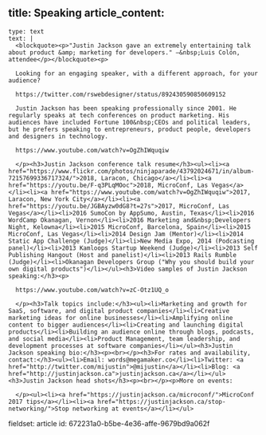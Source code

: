 title: Speaking
article_content:
  -
    type: text
    text: |
      <blockquote><p>"Justin Jackson gave an extremely entertaining talk about product &amp; marketing for developers." –&nbsp;Luis Colón, attendee</p></blockquote><p>
      
      Looking for an engaging speaker, with a different approach, for your audience?
      
      https://twitter.com/rswebdesigner/status/892430590850609152
      
      Justin Jackson has been speaking professionally since 2001. He regularly speaks at tech conferences on product marketing. His audiences have included Fortune 100&nbsp;CEOs and political leaders, but he prefers speaking to entrepreneurs, product people, developers and designers in technology.
      
      https://www.youtube.com/watch?v=OgZhIWquqiw
      
      </p><h3>Justin Jackson conference talk resume</h3><ul><li><a href="https://www.flickr.com/photos/ninjaparade/43792024671/in/album-72157699336717324/">2018, Laracon, Chicago</a></li><li><a href="https://youtu.be/F-q3PLqMOoc">2018, MicroConf, Las Vegas</a></li><li><a href="https://www.youtube.com/watch?v=OgZhIWquqiw">2017, Laracon, New York City</a></li><li><a href="https://youtu.be/JGBAyzw0dG8?t=27s">2017, MicroConf, Las Vegas</a></li><li>2016 SumoCon by AppSumo, Austin, Texas</li><li>2016 WordCamp Okanagan, Vernon</li><li>2016 Marketing and&nbsp;Developers Night, Kelowna</li><li>2015 MicroConf, Barcelona, Spain</li><li>2015 MicroConf, Las Vegas</li><li>2014 Design Jam (Mentor)</li><li>2014 Static App Challenge (Judge)</li><li>New Media Expo, 2014 (Podcasting panel)</li><li>2013 Kamloops Startup Weekend (Judge)</li><li>2013 Self Publishing Hangout (Host and panelist)</li><li>2013 Rails Rumble (Judge)</li><li>Okanagan Developers Group ("Why you should build your own digital products")</li></ul><h3>Video samples of Justin Jackson speaking:</h3><p>
      
      https://www.youtube.com/watch?v=zC-Otz1UQ_o
      
      </p><h3>Talk topics include:</h3><ul><li>Marketing and growth for SaaS, software, and digital product companies</li><li>Creative marketing ideas for online businesses</li><li>Amplifying online content to bigger audiences</li><li>Creating and launching digital products</li><li>Building an audience online through blogs, podcasts, and social media</li><li>Product Management, team leadership, and development processes at software companies</li></ul><h3>Justin Jackson speaking bio:</h3><p><br></p><h3>For rates and availability, contact:</h3><ul><li>Email: words@megamaker.co</li><li>Twitter: <a href="http://twitter.com/mijustin">@mijustin</a></li><li>Blog: <a href="http://justinjackson.ca">justinjackson.ca</a></li></ul><h3>Justin Jackson head shots</h3><p><br></p><p>More on events:
      
      </p><ul><li><a href="https://justinjackson.ca/microconf/">MicroConf 2017 tips</a></li><li><a href="https://justinjackson.ca/stop-networking/">Stop networking at events</a></li></ul>
fieldset: article
id: 672231a0-b5be-4e36-affe-9679bd9a062f
